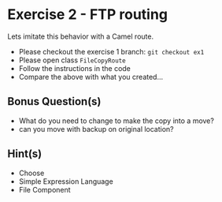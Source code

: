 # Exercise 2 - FTP routing



Lets imitate this behavior with a Camel route.

* Please checkout the exercise 1 branch: `git checkout ex1`
* Please open class `FileCopyRoute`
* Follow the instructions in the code
* Compare the above with what you created...

## Bonus Question(s)

* What do you need to change to make the copy into a move?
* can you move with backup on original location?


## Hint(s)

* Choose
* Simple Expression Language
* File Component 